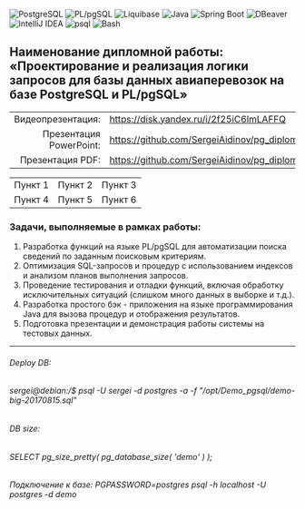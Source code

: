 ![PostgreSQL](https://img.shields.io/badge/PostgreSQL-336791?style=for-the-badge&logo=postgresql&logoColor=white)
![PL/pgSQL](https://img.shields.io/badge/PL%2FpgSQL-336791?style=for-the-badge&logo=postgresql&logoColor=white)
![Liquibase](https://img.shields.io/badge/Liquibase-2962FF?style=for-the-badge&logo=liquibase&logoColor=white)
![Java](https://img.shields.io/badge/Java-007396?style=for-the-badge&logo=openjdk&logoColor=white)
![Spring Boot](https://img.shields.io/badge/SpringBoot-6DB33F?style=for-the-badge&logo=springboot&logoColor=white)
![DBeaver](https://img.shields.io/badge/DBeaver-372923?style=for-the-badge&logo=dbeaver&logoColor=white)
![IntelliJ IDEA](https://img.shields.io/badge/IntelliJIDEA-000000?style=for-the-badge&logo=intellijidea&logoColor=white)
![psql](https://img.shields.io/badge/psql-336791?style=for-the-badge&logo=postgresql&logoColor=white)
![Bash](https://img.shields.io/badge/Bash-4EAA25?style=for-the-badge&logo=gnubash&logoColor=white)


<h2>Наименование дипломной работы:
«Проектирование и реализация логики запросов для базы данных авиаперевозок на базе PostgreSQL и PL/pgSQL»</h2>

| | |
| ---:  | :--- | 
| Видеопрезентация:  |https://disk.yandex.ru/i/2f25iC6lmLAFFQ | 
|Презентация PowerPoint: |  https://github.com/SergeiAidinov/pg_diploma/blob/master/src/main/resources/Presentation.pptx  |
| Презентация PDF: | https://github.com/SergeiAidinov/pg_diploma/blob/master/src/main/resources/Presentation.pdf  |

|   |   |   |
|---|---|---|
| Пункт 1 | Пункт 2 | Пункт 3 |
| Пункт 4 | Пункт 5 | Пункт 6 |

 
<h3>Задачи, выполняемые в рамках работы:</h3>
<ol>
<li> Разработка функций на языке PL/pgSQL для автоматизации поиска сведений по заданным поисковым критериям.</li>
<li> Оптимизация SQL-запросов и процедур с использованием индексов и анализом планов выполнения запросов.</li>
<li> Проведение тестирования и отладки функций, включая обработку исключительных ситуаций (слишком много данных в выборке и т.д.).</li>
<li> Разработка простого бэк - приложения на языке программирования Java для вызова процедур и отображения результатов.</li>
<li> Подготовка презентации и демонстрация работы системы на тестовых данных.</li>
</ol>

---

###### Deploy DB:

###### sergei@debian:/$ psql -U sergei -d postgres -a -f "/opt/Demo_pgsql/demo-big-20170815.sql"

###### DB size:

###### SELECT pg_size_pretty( pg_database_size( 'demo' ) );

###### Подключение к базе: PGPASSWORD=postgres psql -h localhost -U postgres -d demo
